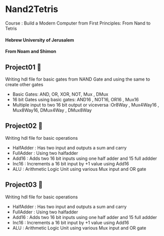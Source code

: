 # Nand2Tetris 
Course : Build a Modern Computer from First Principles: From Nand to Tetris

#### Hebrew University of Jerusalem

#### From Noam and Shimon



## Project01 🌟

Writing hdl file for basic gates from NAND Gate and using the same to create other gates

- Basic Gates: AND, OR, XOR, NOT, Mux , DMux
- 16 bit Gates using basic gates: AND16 , NOT16, OR16 , Mux16 
- Multiple input to two 16 bit output or viceversa :Or8Way , Mux4Way16 , Mux8Way16, DMux4Way , DMux8Way


## Project02 🌟

Writing hdl file for basic operations

- HalfAdder : Has two input and outputs a sum and carry
- FullAdder : Using two halfadder
- Add16 : Adds two 16 bit inputs using one half adder and 15 full addder
- Inc16 : Increments a 16 bit input by +1 value using Add16
- ALU : Arithmetic Logic Unit using various Mux input and OR gate


## Project03 🌟

Writing hdl file for basic operations

- HalfAdder : Has two input and outputs a sum and carry
- FullAdder : Using two halfadder
- Add16 : Adds two 16 bit inputs using one half adder and 15 full addder
- Inc16 : Increments a 16 bit input by +1 value using Add16
- ALU : Arithmetic Logic Unit using various Mux input and OR gate
